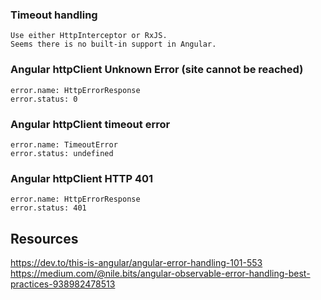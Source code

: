 ### Timeout handling
	Use either HttpInterceptor or RxJS.
 	Seems there is no built-in support in Angular.
  
### Angular httpClient Unknown Error (site cannot be reached)
	error.name: HttpErrorResponse	
 	error.status: 0
### Angular httpClient timeout error
	error.name: TimeoutError
 	error.status: undefined
### Angular httpClient HTTP 401
	error.name: HttpErrorResponse
 	error.status: 401

## Resources
https://dev.to/this-is-angular/angular-error-handling-101-553  
https://medium.com/@nile.bits/angular-observable-error-handling-best-practices-938982478513
